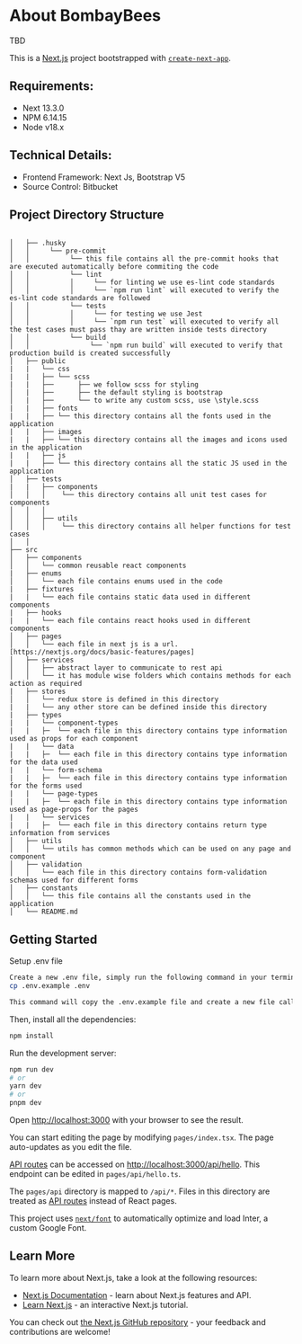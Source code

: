 # About BombayBees

TBD

This is a [Next.js](https://nextjs.org/) project bootstrapped
with [`create-next-app`](https://github.com/vercel/next.js/tree/canary/packages/create-next-app).

## Requirements:

-   Next 13.3.0
-   NPM 6.14.15
-   Node v18.x

## Technical Details:

-   Frontend Framework: Next Js, Bootstrap V5
-   Source Control: Bitbucket

## Project Directory Structure

```

│   ├── .husky
│   │     └── pre-commit
│   │          └── this file contains all the pre-commit hooks that are executed automatically before commiting the code
│   │          └── lint
│   │          │     └── for linting we use es-lint code standards
│   │          │     └── `npm run lint` will executed to verify the es-lint code standards are followed
│   │          └── tests
│   │          │     └── for testing we use Jest
│   │          │     └── `npm run test` will executed to verify all the test cases must pass thay are written inside tests directory
│   │          └── build
│   │               └── `npm run build` will executed to verify that production build is created successfully
│   ├── public
|   |   └── css
|   |   ├── └── scss
|   |   ├──      ├── we follow scss for styling
│   |   ├──      ├── the default styling is bootstrap
│   |   ├──      └── to write any custom scss, use \style.scss
|   |   ├── fonts
|   |   ├── └── this directory contains all the fonts used in the application
|   |   ├── images
|   |   ├── └── this directory contains all the images and icons used in the application
|   |   ├── js
|   |   ├── └── this directory contains all the static JS used in the application
│   ├── tests
|   |   ├── components
│   │   │    └── this directory contains all unit test cases for components
│   │   │
│   │   ├── utils
│   │   │    └── this directory contains all helper functions for test cases
│   │ 
├── src
│   ├── components
│   │   └── common reusable react components
|   ├── enums
│   │   └── each file contains enums used in the code
|   ├── fixtures
|   |   └── each file contains static data used in different components
|   ├── hooks
|   |   └── each file contains react hooks used in different components
│   ├── pages
│   │   └── each file in next js is a url. [https://nextjs.org/docs/basic-features/pages]
│   ├── services
│   │   ├── abstract layer to communicate to rest api
│   │   └── it has module wise folders which contains methods for each action as required
|   ├── stores
│   │   └── redux store is defined in this directory
|   |   └── any other store can be defined inside this directory
|   ├── types
|   |   └── component-types
|   |   ├─  └── each file in this directory contains type information used as props for each component
|   |   └── data
|   |   ├─  └── each file in this directory contains type information for the data used
|   |   └── form-schema
|   |   ├─  └── each file in this directory contains type information for the forms used
|   |   └── page-types
|   |   ├─  └── each file in this directory contains type information used as page-props for the pages
|   |   └── services
|   |   ├─  └── each file in this directory contains return type information from services
│   ├── utils
│   │   └── utils has common methods which can be used on any page and component
│   ├── validation
│   │   └── each file in this directory contains form-validation schemas used for different forms
│   ├── constants
│   │   └── this file contains all the constants used in the application
│   └── README.md
```

## Getting Started

Setup .env file

```bash
Create a new .env file, simply run the following command in your terminal:
cp .env.example .env

This command will copy the .env.example file and create a new file called .env. You can then edit the new .env file to include the necessary values for your application.
```

Then, install all the dependencies:

```bash
npm install
```

Run the development server:

```bash
npm run dev
# or
yarn dev
# or
pnpm dev
```

Open [http://localhost:3000](http://localhost:3000) with your browser to see the result.

You can start editing the page by modifying `pages/index.tsx`. The page auto-updates as you edit the file.

[API routes](https://nextjs.org/docs/api-routes/introduction) can be accessed on [http://localhost:3000/api/hello](http://localhost:3000/api/hello). This endpoint can be edited in `pages/api/hello.ts`.

The `pages/api` directory is mapped to `/api/*`. Files in this directory are treated as [API routes](https://nextjs.org/docs/api-routes/introduction) instead of React pages.

This project uses [`next/font`](https://nextjs.org/docs/basic-features/font-optimization) to automatically optimize and load Inter, a custom Google Font.

## Learn More

To learn more about Next.js, take a look at the following resources:

- [Next.js Documentation](https://nextjs.org/docs) - learn about Next.js features and API.
- [Learn Next.js](https://nextjs.org/learn) - an interactive Next.js tutorial.

You can check out [the Next.js GitHub repository](https://github.com/vercel/next.js/) - your feedback and contributions are welcome!